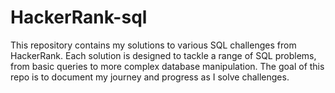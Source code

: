 # HackerRank-sql
This repository contains my solutions to various SQL challenges from HackerRank. Each solution is designed to tackle a range of SQL problems, from basic queries to more complex database manipulation. The goal of this repo is to document my journey and progress as I solve challenges.
